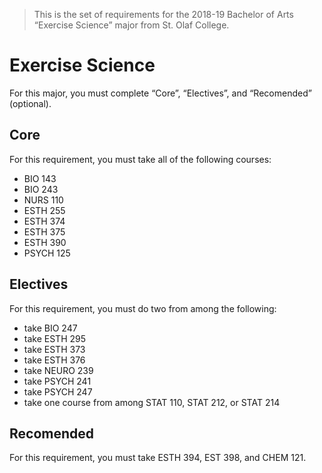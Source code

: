 > This is the set of requirements for the 2018-19 Bachelor of Arts “Exercise
> Science” major from St. Olaf College.

# Exercise Science
For this major, you must complete “Core”, “Electives”, and “Recomended” (optional).

## Core
For this requirement, you must take all of the following courses:

- BIO 143
- BIO 243
- NURS 110
- ESTH 255
- ESTH 374
- ESTH 375
- ESTH 390
- PSYCH 125


## Electives
For this requirement, you must do two from among the following:

- take BIO 247
- take ESTH 295
- take ESTH 373
- take ESTH 376
- take NEURO 239
- take PSYCH 241
- take PSYCH 247
- take one course from among STAT 110, STAT 212, or STAT 214


## Recomended
For this requirement, you must take ESTH 394, EST 398, and CHEM 121.


